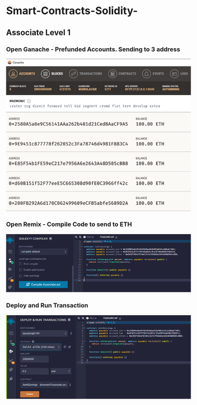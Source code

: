 # Smart-Contracts-Solidity-

## Associate Level 1 

### Open Ganache - Prefunded Accounts. Sending to 3 address
![](https://github.com/KevinLacap/Smart-Contracts-Solidity-/blob/master/screenshots/Ganache.png)

### Open Remix - Compile Code to send to ETH
![](https://github.com/KevinLacap/Smart-Contracts-Solidity-/blob/master/screenshots/Compile%20Code.png)

### Deploy and Run Transaction 
![](https://github.com/KevinLacap/Smart-Contracts-Solidity-/blob/master/screenshots/Deploy.png)
